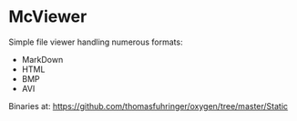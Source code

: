 # McViewer
Simple file viewer handling numerous formats:

* MarkDown
* HTML
* BMP
* AVI


Binaries at:
https://github.com/thomasfuhringer/oxygen/tree/master/Static